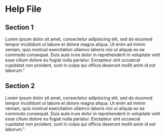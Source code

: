 ﻿

# Help File

## Section 1

Lorem ipsum dolor sit amet, consectetur adipisicing elit, sed do eiusmod tempor incididunt ut labore et 
dolore magna aliqua. Ut enim ad minim veniam, quis nostrud exercitation ullamco laboris nisi ut aliquip 
ex ea commodo consequat. Duis aute irure dolor in reprehenderit in voluptate velit esse cillum dolore 
eu fugiat nulla pariatur. Excepteur sint occaecat cupidatat non proident, sunt in culpa qui officia 
deserunt mollit anim id est laborum."

## Section 2

Lorem ipsum dolor sit amet, consectetur adipisicing elit, sed do eiusmod tempor incididunt ut labore et 
dolore magna aliqua. Ut enim ad minim veniam, quis nostrud exercitation ullamco laboris nisi ut aliquip 
ex ea commodo consequat. Duis aute irure dolor in reprehenderit in voluptate velit esse cillum dolore 
eu fugiat nulla pariatur. Excepteur sint occaecat cupidatat non proident, sunt in culpa qui officia 
deserunt mollit anim id est laborum."